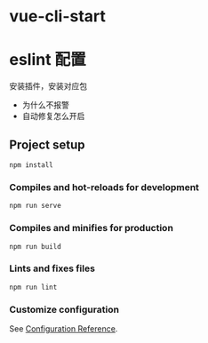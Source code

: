# vue-cli-start

# eslint 配置

安装插件，安装对应包

- 为什么不报警
- 自动修复怎么开启

## Project setup

```
npm install
```

### Compiles and hot-reloads for development

```
npm run serve
```

### Compiles and minifies for production

```
npm run build
```

### Lints and fixes files

```
npm run lint
```

### Customize configuration

See [Configuration Reference](https://cli.vuejs.org/config/).

